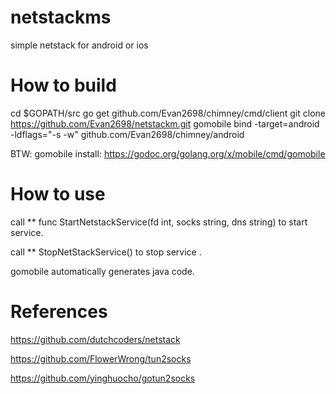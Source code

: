 # netstackms
simple netstack for android or ios 


# How to build

cd $GOPATH/src
go get github.com/Evan2698/chimney/cmd/client
git clone https://github.com/Evan2698/netstackm.git
gomobile bind -target=android  -ldflags="-s -w" github.com/Evan2698/chimney/android

BTW: gomobile install:
https://godoc.org/golang.org/x/mobile/cmd/gomobile


# How to use

call 
** func StartNetstackService(fd int, socks string, dns string)
to start service.

call 
** StopNetStackService() to stop service .  

gomobile automatically generates java code.

# References
https://github.com/dutchcoders/netstack

https://github.com/FlowerWrong/tun2socks

https://github.com/yinghuocho/gotun2socks
